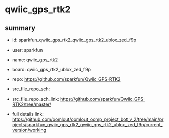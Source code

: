# qwiic_gps_rtk2
 
## summary 
* id: sparkfun_qwiic_gps_rtk2_qwiic_gps_rtk2_ublox_zed_f9p
* user: sparkfun
* name: qwiic_gps_rtk2
* board: qwiic_gps_rtk2_ublox_zed_f9p
* repo: https://github.com/sparkfun/Qwiic_GPS-RTK2



* src_file_repo_sch: 
* src_file_repo_sch_link: https://github.com/sparkfun/Qwiic_GPS-RTK2/tree/master/
* full details link: https://github.com/oomlout/oomlout_oomp_project_bot_v_2/tree/main/projects/sparkfun_qwiic_gps_rtk2_qwiic_gps_rtk2_ublox_zed_f9p/current_version/working  







